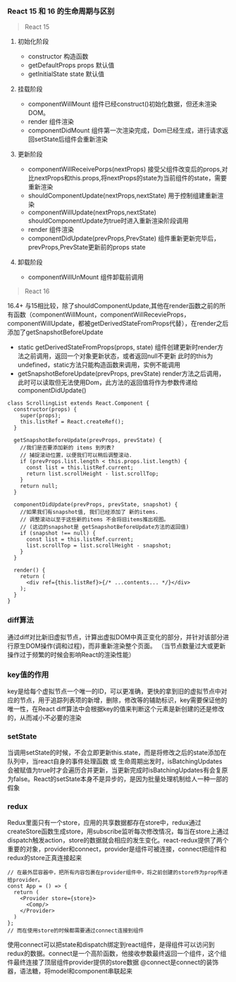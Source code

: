 ### React 15 和 16 的生命周期与区别 ###

> React 15

1. 初始化阶段

    * constructor 构造函数
    * getDefaultProps props 默认值
    * getInitialState state 默认值

2. 挂载阶段

    * componentWillMount 组件已经construct()初始化数据，但还未渲染DOM。
    * render 组件渲染
    * componentDidMount 组件第一次渲染完成，Dom已经生成，进行请求返回setState后组件会重新渲染

3. 更新阶段   
    * componentWillReceivePorps(nextProps) 接受父组件改变后的props,对比nextProps和this.props,将nextProps的state为当前组件的state，需要重新渲染
    * shouldComponentUpdate(nextProps,nextState) 用于控制组建重新渲染
    * componentWillUpdate(nextProps,nextState) shouldComponentUpdate为true时进入重新渲染阶段调用
    * render 组件渲染
    * componentDidUpdate(prevProps,PrevState) 组件重新更新完毕后，prevProps,PrevState更新前的props state

4. 卸载阶段 
    * componentWillUnMount 组件卸载前调用

>React 16

16.4+ 与15相比较，除了shouldComponentUpdate,其他在render函数之前的所有函数（componentWillMount，componentWillRecevieProps，componentWillUpdate，都被getDerivedStateFromProps代替），在render之后添加了getSnapshotBeforeUpdate

* static getDerivedStateFromProps(props, state) 组件创建更新时render方法之前调用，返回一个对象更新状态，或者返回null不更新 此时的this为undefined，static方法只能构造函数来调用，实例不能调用
* getSnapshotBeforeUpdate(prevProps, prevState) render方法之后调用，此时可以读取但无法使用Dom，此方法的返回值将作为参数传递给componentDidUpdate()

``` 
class ScrollingList extends React.Component {
  constructor(props) {
    super(props);
    this.listRef = React.createRef();
  }

  getSnapshotBeforeUpdate(prevProps, prevState) {
    //我们是否要添加新的 items 到列表?
    // 捕捉滚动位置，以便我们可以稍后调整滚动.
    if (prevProps.list.length < this.props.list.length) {
      const list = this.listRef.current;
      return list.scrollHeight - list.scrollTop;
    }
    return null;
  }

  componentDidUpdate(prevProps, prevState, snapshot) {
    //如果我们有snapshot值, 我们已经添加了 新的items.
    // 调整滚动以至于这些新的items 不会将旧items推出视图。
    // (这边的snapshot是 getSnapshotBeforeUpdate方法的返回值)
    if (snapshot !== null) {
      const list = this.listRef.current;
      list.scrollTop = list.scrollHeight - snapshot;
    }
  }

  render() {
    return (
      <div ref={this.listRef}>{/* ...contents... */}</div>
    );
  }
}
```

### diff算法 ###
通过diff对比新旧虚拟节点，计算出虚拟DOM中真正变化的部分，并针对该部分进行原生DOM操作(调和过程)，而非重新渲染整个页面。 （当节点数量过大或更新操作过于频繁的时候会影响React的渲染性能）

### key值的作用 ###
key是给每个虚拟节点一个唯一的ID，可以更准确，更快的拿到旧的虚拟节点中对应的节点，用于追踪列表项的新增，删除，修改等的辅助标识，key需要保证他的唯一性，在React diff算法中会根据key的值来判断这个元素是新创建的还是修改的，从而减小不必要的渲染

### setState ###
当调用setState的时候，不会立即更新this.state，而是将修改之后的state添加在队列中，当react自身的事件处理函数 或 生命周期出发时，isBatchingUpdates 会被赋值为true时才会遍历合并更新，当更新完成时isBatchingUpdates有会复原为false。React的setState本身不是异步的，是因为批量处理机制给人一种一部的假象

### redux ###
Redux里面只有一个store，应用的共享数据都存在store中，redux通过createStore函数生成store，用subscribe监听每次修改情况，每当在store上通过dispatch触发action，store的数据就会相应的发生变化。react-redux提供了两个重要的对象，provider和connect，provider是组件可被连接，connect把组件和redux的store正真连接起来
```
// 在最外层容器中，把所有内容包裹在provider组件中，将之前创建的store作为prop传递给provider。
const App = () => {
  return (
    <Provider store={store}>
      <Comp/>
    </Provider>
  )
};
// 而在使用store的时候都需要通过connect连接到组件
```
使用connect可以把state和dispatch绑定到react组件，是得组件可以访问到redux的数据。connect是一个高阶函数，他接收参数最终返回一个组件，这个组件最终连接了顶层组件provider提供的store数据
@connect是connect的装饰器，语法糖，将model和component串联起来











